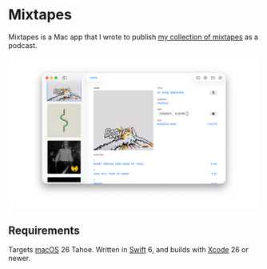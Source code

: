 # Mixtapes

Mixtapes is a Mac app that I wrote to publish [my collection of mixtapes](https://s3.amazonaws.com/toddheasley/tapes/index.html) as a podcast. 

<picture>
  <source media="(prefers-color-scheme: dark)" srcset="docs/mixtapes-dark.png">
  <img src="docs/mixtapes.png">
</picture>


## Requirements

Targets [macOS](https://developer.apple.com/macos) 26 Tahoe. Written in [Swift](https://developer.apple.com/swift) 6, and builds with [Xcode](https://developer.apple.com/xcode) 26 or newer.

